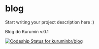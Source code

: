 # blog

Start writing your project description here :)

Blog do Kurumin v.0.1

[ ![Codeship Status for kuruminbr/blog](https://www.codeship.io/projects/f3f14170-ffd7-0131-a18b-6aff84905aac/status)](https://www.codeship.io/projects/29814)
